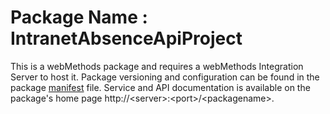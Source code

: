 # Package Name : IntranetAbsenceApiProject
This is a webMethods package and requires a webMethods Integration Server to host it. Package versioning and configuration can be found in the package [manifest](./IntranetAbsenceApiProject/manifest.v3) file. Service and API documentation is available on the package's home page http://&lt;server&gt;:&lt;port&gt;/&lt;packagename>.